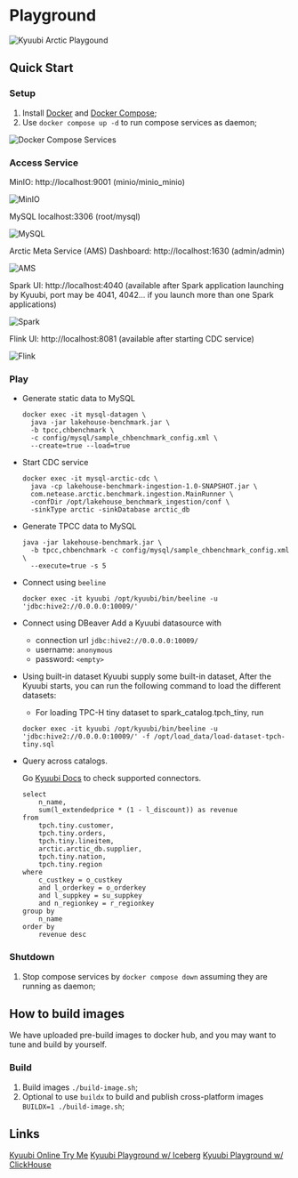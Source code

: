 Playground
===

![Kyuubi Arctic Playgound](/img/overall.png)

## Quick Start

### Setup

1. Install [Docker](https://docs.docker.com/get-docker/) and [Docker Compose](https://docs.docker.com/compose/);
2. Use `docker compose up -d` to run compose services as daemon;

![Docker Compose Services](/img/services.png)

### Access Service

MinIO: http://localhost:9001 (minio/minio_minio)

![MinIO](/img/minio.png)

MySQL localhost:3306 (root/mysql)

![MySQL](/img/mysql.png)

Arctic Meta Service (AMS) Dashboard: http://localhost:1630 (admin/admin)

![AMS](/img/ams.png)

Spark UI: http://localhost:4040 (available after Spark application launching by Kyuubi, port may be 4041, 4042... if you launch more than one Spark applications)

![Spark](/img/spark.png)

Flink UI: http://localhost:8081 (available after starting CDC service)

![Flink](/img/flink.png)

### Play

- Generate static data to MySQL
   ```
   docker exec -it mysql-datagen \
     java -jar lakehouse-benchmark.jar \
     -b tpcc,chbenchmark \
     -c config/mysql/sample_chbenchmark_config.xml \
     --create=true --load=true
   ```

- Start CDC service
  ```
  docker exec -it mysql-arctic-cdc \
    java -cp lakehouse-benchmark-ingestion-1.0-SNAPSHOT.jar \
    com.netease.arctic.benchmark.ingestion.MainRunner \
    -confDir /opt/lakehouse_benchmark_ingestion/conf \
    -sinkType arctic -sinkDatabase arctic_db
  ```

- Generate TPCC data to MySQL
  ```
  java -jar lakehouse-benchmark.jar \
    -b tpcc,chbenchmark -c config/mysql/sample_chbenchmark_config.xml \
    --execute=true -s 5
  ```

- Connect using `beeline`
  ```
  docker exec -it kyuubi /opt/kyuubi/bin/beeline -u 'jdbc:hive2://0.0.0.0:10009/'
  ```

- Connect using DBeaver
Add a Kyuubi datasource with
  - connection url `jdbc:hive2://0.0.0.0:10009/`
  - username: `anonymous`
  - password: `<empty>`

- Using built-in dataset
  Kyuubi supply some built-in dataset, After the Kyuubi starts, you can run the following command to load the different datasets:

  - For loading TPC-H tiny dataset to spark_catalog.tpch_tiny, run 
  ```
  docker exec -it kyuubi /opt/kyuubi/bin/beeline -u 'jdbc:hive2://0.0.0.0:10009/' -f /opt/load_data/load-dataset-tpch-tiny.sql
  ```

- Query across catalogs.

  Go [Kyuubi Docs](https://kyuubi.readthedocs.io/en/latest/connector/index.html) to check supported connectors.

  ```
  select
      n_name,
      sum(l_extendedprice * (1 - l_discount)) as revenue
  from
      tpch.tiny.customer,
      tpch.tiny.orders,
      tpch.tiny.lineitem,
      arctic.arctic_db.supplier,
      tpch.tiny.nation,
      tpch.tiny.region
  where
      c_custkey = o_custkey
      and l_orderkey = o_orderkey
      and l_suppkey = su_suppkey
      and n_regionkey = r_regionkey
  group by
      n_name
  order by
      revenue desc
  ```

### Shutdown

1. Stop compose services by `docker compose down` assuming they are running as daemon;

## How to build images

We have uploaded pre-build images to docker hub, and you may want to tune and build by yourself.

### Build

1. Build images `./build-image.sh`;
2. Optional to use `buildx` to build and publish cross-platform images `BUILDX=1 ./build-image.sh`;

## Links

[Kyuubi Online Try Me](https://try.kyuubi.cloud/)
[Kyuubi Playground w/ Iceberg](https://github.com/apache/incubator-kyuubi/tree/master/docker/playground)
[Kyuubi Playground w/ ClickHouse](https://github.com/housepower/spark-clickhouse-connector/tree/master/docker)
